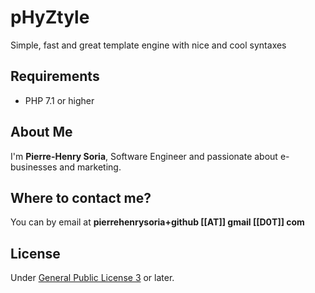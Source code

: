 # pHyZtyle

Simple, fast and great template engine with nice and cool syntaxes


## Requirements

* PHP 7.1 or higher


## About Me

I'm **Pierre-Henry Soria**, Software Engineer and passionate about e-businesses and marketing.


## Where to contact me?

You can by email at **pierrehenrysoria+github [[AT]] gmail [[D0T]] com**


## License

Under [General Public License 3](http://www.gnu.org/licenses/gpl.html) or later.
